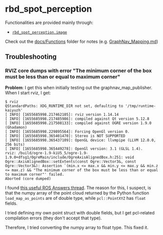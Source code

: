 # rbd_spot_perception

Functionalities are provided mainly through:

- [`rbd_spot_perception.image`](./src/rbd_spot_perception/image.py)


Check out the [docs/Functions](../../../docs/Functions) folder for notes
(e.g. [GraphNav_Mapping.md](../../../docs/Functions/GraphNav_Mapping.md))


## Troubleshooting

### RVIZ core dumps with error "The minimum corner of the box must be less than or equal to maximum corner"
**Problem**: I get this when initially testing out the graphnav_map_publisher.
When I start rviz, I get:
```
$ rviz
QStandardPaths: XDG_RUNTIME_DIR not set, defaulting to '/tmp/runtime-kaiyuzh'
[ INFO] [1655685998.217462105]: rviz version 1.14.14
[ INFO] [1655685998.217485986]: compiled against Qt version 5.12.8
[ INFO] [1655685998.217508133]: compiled against OGRE version 1.9.0 (Ghadamon)
[ INFO] [1655685998.229895564]: Forcing OpenGl version 0.
[ INFO] [1655685998.365401470]: Stereo is NOT SUPPORTED
[ INFO] [1655685998.365437109]: OpenGL device: llvmpipe (LLVM 12.0.0, 256 bits)
[ INFO] [1655685998.365449278]: OpenGl version: 3.1 (GLSL 1.4).
rviz: /build/ogre-1.9-kiU5_5/ogre-1.9-1.9.0+dfsg1/OgreMain/include/OgreAxisAlignedBox.h:251: void Ogre::AxisAlignedBox::setExtents(const Ogre::Vector3&, const Ogre::Vector3&): Assertion `(min.x <= max.x && min.y <= max.y && min.z <= max.z) && "The minimum corner of the box must be less than or equal to maximum corner"' failed.
Aborted (core dumped)
```
I found [this useful ROS Answers thread](https://answers.ros.org/question/9961/rviz-window-closes-itself/).
The reason for this, I suspect, is that the numpy array of
the point cloud returned by the Python function `load_map_as_points`
are of double type, while `pcl::PointXYZ` has `float` fields.

I tried defining my own point struct with double fields, but I
get pcl-related compilation errors (they don't accept that type).

Therefore, I tried converting the numpy array to float type.
This fixed it.
